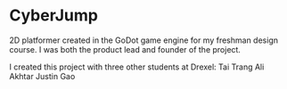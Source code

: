 # CyberJump
2D platformer created in the GoDot game engine for my freshman design course. I was both the product lead and founder of the project. 

I created this project with three other students at Drexel:
Tai Trang
Ali Akhtar
Justin Gao
